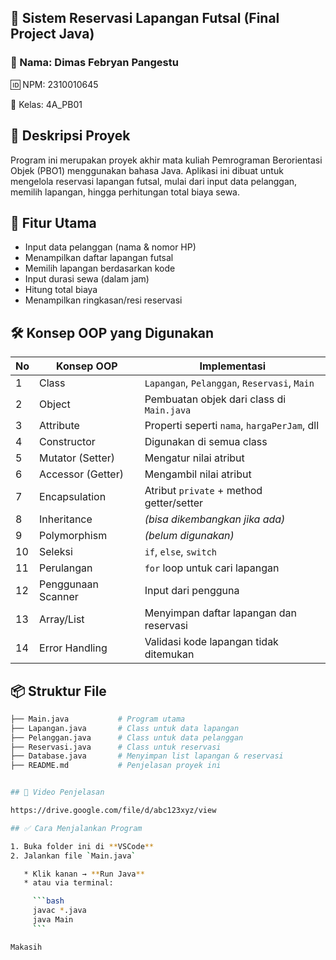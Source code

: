 ## 📌 Sistem Reservasi Lapangan Futsal (Final Project Java)

### 👤 Nama: Dimas Febryan Pangestu

🆔 NPM: 2310010645

🏫 Kelas: 4A\_PB01


## 📖 Deskripsi Proyek

Program ini merupakan proyek akhir mata kuliah Pemrograman Berorientasi Objek (PBO1) menggunakan bahasa Java. Aplikasi ini dibuat untuk mengelola reservasi lapangan futsal, mulai dari input data pelanggan, memilih lapangan, hingga perhitungan total biaya sewa.

## 🎯 Fitur Utama

* Input data pelanggan (nama & nomor HP)
* Menampilkan daftar lapangan futsal
* Memilih lapangan berdasarkan kode
* Input durasi sewa (dalam jam)
* Hitung total biaya
* Menampilkan ringkasan/resi reservasi


## 🛠️ Konsep OOP yang Digunakan

| No | Konsep OOP         | Implementasi                                 |
| -- | ------------------ | -------------------------------------------- |
| 1  | Class              | `Lapangan`, `Pelanggan`, `Reservasi`, `Main` |
| 2  | Object             | Pembuatan objek dari class di `Main.java`    |
| 3  | Attribute          | Properti seperti `nama`, `hargaPerJam`, dll  |
| 4  | Constructor        | Digunakan di semua class                     |
| 5  | Mutator (Setter)   | Mengatur nilai atribut                       |
| 6  | Accessor (Getter)  | Mengambil nilai atribut                      |
| 7  | Encapsulation      | Atribut `private` + method getter/setter     |
| 8  | Inheritance        | *(bisa dikembangkan jika ada)*               |
| 9  | Polymorphism       | *(belum digunakan)*                          |
| 10 | Seleksi            | `if`, `else`, `switch`                       |
| 11 | Perulangan         | `for` loop untuk cari lapangan               |
| 12 | Penggunaan Scanner | Input dari pengguna                          |
| 13 | Array/List         | Menyimpan daftar lapangan dan reservasi      |
| 14 | Error Handling     | Validasi kode lapangan tidak ditemukan       |


## 📦 Struktur File

```bash
├── Main.java           # Program utama
├── Lapangan.java       # Class untuk data lapangan
├── Pelanggan.java      # Class untuk data pelanggan
├── Reservasi.java      # Class untuk reservasi
├── Database.java       # Menyimpan list lapangan & reservasi
├── README.md           # Penjelasan proyek ini


## 🎥 Video Penjelasan

https://drive.google.com/file/d/abc123xyz/view

## ✅ Cara Menjalankan Program

1. Buka folder ini di **VSCode**
2. Jalankan file `Main.java`

   * Klik kanan → **Run Java**
   * atau via terminal:

     ```bash
     javac *.java
     java Main
     ```

Makasih
